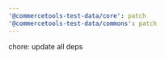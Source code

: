 ```yaml
---
'@commercetools-test-data/core': patch
'@commercetools-test-data/commons': patch
---
```


chore: update all deps
